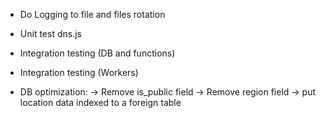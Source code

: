 - Do Logging to file and files rotation
- Unit test dns.js
- Integration testing (DB and functions)
- Integration testing (Workers)



- DB optimization:
-> Remove is_public field
-> Remove region field
-> put location data indexed to a foreign table
